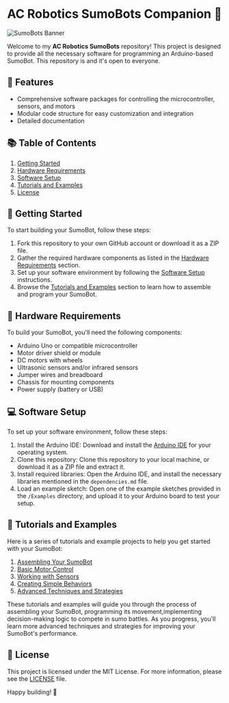 # AC Robotics SumoBots Companion 🤖

![SumoBots Banner](./assets/sumobots-banner.png)

Welcome to my **AC Robotics SumoBots** repository! This project is designed to provide all the necessary software for programming an Arduino-based SumoBot. This repository is and it's open to everyone.

## 🌟 Features

- Comprehensive software packages for controlling the microcontroller, sensors, and motors
- Modular code structure for easy customization and integration
- Detailed documentation

## 📚 Table of Contents

1. [Getting Started](#getting-started)
2. [Hardware Requirements](#hardware-requirements)
3. [Software Setup](#software-setup)
4. [Tutorials and Examples](#tutorials-and-examples)
5. [License](#license)

## 🚀 Getting Started

To start building your SumoBot, follow these steps:

1. Fork this repository to your own GitHub account or download it as a ZIP file.
2. Gather the required hardware components as listed in the [Hardware Requirements](#hardware-requirements) section.
3. Set up your software environment by following the [Software Setup](#software-setup) instructions.
4. Browse the [Tutorials and Examples](#tutorials-and-examples) section to learn how to assemble and program your SumoBot.

## 🔩 Hardware Requirements

To build your SumoBot, you'll need the following components:

- Arduino Uno or compatible microcontroller
- Motor driver shield or module
- DC motors with wheels
- Ultrasonic sensors and/or infrared sensors
- Jumper wires and breadboard
- Chassis for mounting components
- Power supply (battery or USB)


## 💻 Software Setup

To set up your software environment, follow these steps:

1. Install the Arduino IDE: Download and install the [Arduino IDE](https://www.arduino.cc/en/Main/Software) for your operating system.
2. Clone this repository: Clone this repository to your local machine, or download it as a ZIP file and extract it.
3. Install required libraries: Open the Arduino IDE, and install the necessary libraries mentioned in the `dependencies.md` file.
4. Load an example sketch: Open one of the example sketches provided in the `/Examples` directory, and upload it to your Arduino board to test your setup.


## 📖 Tutorials and Examples

Here is a series of tutorials and example projects to help you get started with your SumoBot:

1. [Assembling Your SumoBot](./docs/Tutorials/Assembling-Your-SumoBot.md)
2. [Basic Motor Control](./docs/Tutorials/Basic-Motor-Control.md)
3. [Working with Sensors](./docs/Tutorials/Working-with-Sensors.md)
4. [Creating Simple Behaviors](./docs/Tutorials/Creating-Simple-Behaviors.md)
5. [Advanced Techniques and Strategies](./docs/Tutorials/Advanced-Techniques-and-Strategies.md)

These tutorials and examples will guide you through the process of assembling your SumoBot, programming its movement,implementing decision-making logic to compete in sumo battles. As you progress, you'll learn more advanced techniques and strategies for improving your SumoBot's performance.

## 📄 License

This project is licensed under the MIT License. For more information, please see the [LICENSE](./LICENSE) file.



Happy building! 🚀

